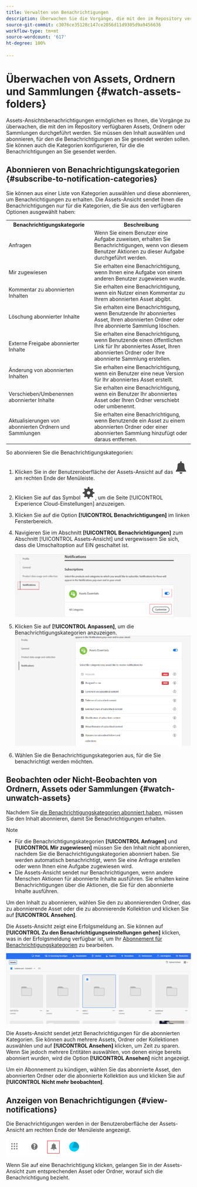 ```yaml
---
title: Verwalten von Benachrichtigungen
description: Überwachen Sie die Vorgänge, die mit den im Repository verfügbaren Assets oder Ordnern durchgeführt werden, mithilfe der Assets-Ansichtsbenachrichtigungen.
source-git-commit: c3076ce35128c147ce2056d11d9305d9a9456636
workflow-type: tm+mt
source-wordcount: '617'
ht-degree: 100%

---
```


# Überwachen von Assets, Ordnern und Sammlungen {#watch-assets-folders}

Assets-Ansichtsbenachrichtigungen ermöglichen es Ihnen, die Vorgänge zu überwachen, die mit den im Repository verfügbaren Assets, Ordnern oder Sammlungen durchgeführt werden. Sie müssen den Inhalt auswählen und abonnieren, für den die Benachrichtigungen an Sie gesendet werden sollen. Sie können auch die Kategorien konfigurieren, für die die Benachrichtigungen an Sie gesendet werden.

## Abonnieren von Benachrichtigungskategorien {#subscribe-to-notification-categories}

Sie können aus einer Liste von Kategorien auswählen und diese abonnieren, um Benachrichtigungen zu erhalten. Die Assets-Ansicht sendet Ihnen die Benachrichtigungen nur für die Kategorien, die Sie aus den verfügbaren Optionen ausgewählt haben:

<table>
    <tbody>
     <tr>
      <th><strong>Benachrichtigungskategorie</strong></th>
      <th><strong>Beschreibung</strong></th>
     </tr>
     <tr>
      <td>Anfragen</td>
      <td>Wenn Sie einem Benutzer eine Aufgabe zuweisen, erhalten Sie Benachrichtigungen, wenn von diesem Benutzer Aktionen zu dieser Aufgabe durchgeführt werden.</td>
     </tr>
     <tr>
      <td>Mir zugewiesen</td>
      <td>Sie erhalten eine Benachrichtigung, wenn Ihnen eine Aufgabe von einem anderen Benutzer zugewiesen wurde.</td>
     </tr>
     <tr>
      <td>Kommentar zu abonnierten Inhalten</td>
      <td>Sie erhalten eine Benachrichtigung, wenn ein Nutzer einen Kommentar zu Ihrem abonnierten Asset abgibt.</td>
     </tr>
     <tr>
      <td>Löschung abonnierter Inhalte</td>
      <td>Sie erhalten eine Benachrichtigung, wenn Benutzende Ihr abonniertes Asset, Ihren abonnierten Ordner oder Ihre abonnierte Sammlung löschen.</td>
     </tr>
     <tr>
      <td>Externe Freigabe abonnierter Inhalte</td>
      <td>Sie erhalten eine Benachrichtigung, wenn Benutzende einen öffentlichen Link für Ihr abonniertes Asset, Ihren abonnierten Ordner oder Ihre abonnierte Sammlung erstellen.</td>
     </tr>
     <tr>
      <td>Änderung von abonnierten Inhalten</td>
      <td>Sie erhalten eine Benachrichtigung, wenn ein Benutzer eine neue Version für Ihr abonniertes Asset erstellt.</td>
     </tr>
     <tr>
      <td>Verschieben/Umbenennen abonnierter Inhalte</td>
      <td>Sie erhalten eine Benachrichtigung, wenn ein Benutzer Ihr abonniertes Asset oder Ihren Ordner verschiebt oder umbenennt.</td>
     </tr>
     <tr>
      <td>Aktualisierungen von abonnierten Ordnern und Sammlungen</td>
      <td>Sie erhalten eine Benachrichtigung, wenn Benutzende ein Asset zu einem abonnierten Ordner oder einer abonnierten Sammlung hinzufügt oder daraus entfernen.</td>
     </tr>    
    </tbody>
   </table>

So abonnieren Sie die Benachrichtigungskategorien:

1. Klicken Sie in der Benutzeroberfläche der Assets-Ansicht auf das ![Glockensymbol](assets/bell-icon.svg) am rechten Ende der Menüleiste.

1. Klicken Sie auf das Symbol ![Einstellungen](assets/settings-icon.svg), um die Seite [!UICONTROL Experience Cloud-Einstellungen] anzuzeigen.

1. Klicken Sie auf die Option **[!UICONTROL Benachrichtigungen]** im linken Fensterbereich.

1. Navigieren Sie im Abschnitt **[!UICONTROL Benachrichtigungen]** zum Abschnitt [!UICONTROL Assets-Ansicht] und vergewissern Sie sich, dass die Umschaltoption auf EIN geschaltet ist.

   ![Benachrichtigungen in der Assets-Ansicht](assets/enable-notifications.png)

1. Klicken Sie auf **[!UICONTROL Anpassen]**, um die Benachrichtigungskategorien anzuzeigen.
   ![Benachrichtigungen in der Assets-Ansicht](assets/enable-notification-categories.png)

1. Wählen Sie die Benachrichtigungskategorien aus, für die Sie benachrichtigt werden möchten.

## Beobachten oder Nicht-Beobachten von Ordnern, Assets oder Sammlungen {#watch-unwatch-assets}

Nachdem Sie [die Benachrichtigungskategorien abonniert haben](#subscribe-to-notification-categories), müssen Sie den Inhalt abonnieren, damit Sie Benachrichtigungen erhalten.

>[!NOTE]
>
>* Für die Benachrichtigungskategorien **[!UICONTROL Anfragen]** und **[!UICONTROL Mir zugewiesen]** müssen Sie den Inhalt nicht abonnieren, nachdem Sie die Benachrichtigungskategorien abonniert haben. Sie werden automatisch benachrichtigt, wenn Sie eine Anfrage erstellen oder wenn Ihnen eine Aufgabe zugewiesen wird.
>* Die Assets-Ansicht sendet nur Benachrichtigungen, wenn andere Menschen Aktionen für abonnierte Inhalte ausführen. Sie erhalten keine Benachrichtigungen über die Aktionen, die Sie für den abonnierte Inhalte ausführen.

Um den Inhalt zu abonnieren, wählen Sie den zu abonnierenden Ordner, das zu abonnierende Asset oder die zu abonnierende Kollektion und klicken Sie auf **[!UICONTROL Ansehen]**.

Die Assets-Ansicht zeigt eine Erfolgsmeldung an. Sie können auf **[!UICONTROL Zu den Benachrichtigungseinstellungen gehen]** klicken, was in der Erfolgsmeldung verfügbar ist, um Ihr [Abonnement für Benachrichtigungskategorien](#subscribe-to-notification-categories) zu bearbeiten.

![Benachrichtigungen in der Assets-Ansicht](assets/watch-assets.png)

Die Assets-Ansicht sendet jetzt Benachrichtigungen für die abonnierten Kategorien. Sie können auch mehrere Assets, Ordner oder Kollektionen auswählen und auf **[!UICONTROL Ansehen]** klicken, um Zeit zu sparen. Wenn Sie jedoch mehrere Entitäten auswählen, von denen einige bereits abonniert wurden, wird die Option **[!UICONTROL Ansehen]** nicht angezeigt.

Um ein Abonnement zu kündigen, wählen Sie das abonnierte Asset, den abonnierten Ordner oder die abonnierte Kollektion aus und klicken Sie auf **[!UICONTROL Nicht mehr beobachten]**.

## Anzeigen von Benachrichtigungen {#view-notifications}

Die Benachrichtigungen werden in der Benutzeroberfläche der Assets-Ansicht am rechten Ende der Menüleiste angezeigt.

![Benachrichtigungen in der Assets-Ansicht](assets/notifications-assets-essentials.png)

Wenn Sie auf eine Benachrichtigung klicken, gelangen Sie in der Assets-Ansicht zum entsprechenden Asset oder Ordner, worauf sich die Benachrichtigung bezieht.
